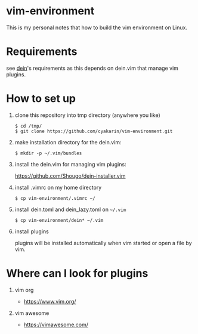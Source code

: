 # vim-environment
This is my personal notes that how to build the vim environment on Linux.

# Requirements
see [dein][1]'s requirements as this depends on dein.vim that manage vim plugins.

[1]:https://github.com/Shougo/dein.vim

# How to set up
1. clone this repository into tmp directory (anywhere you like)

     ```
     $ cd /tmp/
     $ git clone https://github.com/cyakarin/vim-environment.git
     ```

2. make installation directory for the dein.vim:

     ```
     $ mkdir -p ~/.vim/bundles
     ```

3. install the dein.vim for managing vim plugins:

     https://github.com/Shougo/dein-installer.vim

4. install .vimrc on my home directory

     ```
     $ cp vim-environment/.vimrc ~/
     ```

5. install dein.toml and dein_lazy.toml on `~/.vim`

     ```
     $ cp vim-environment/dein* ~/.vim
     ```

6. install plugins

   plugins will be installed automatically when vim started or open a file by vim.

# Where can I look for plugins

1. vim org

   - https://www.vim.org/

2. vim awesome

   - https://vimawesome.com/
